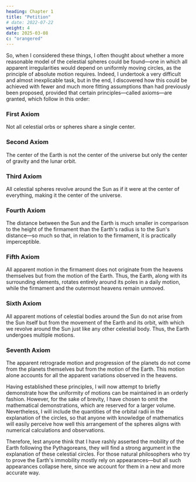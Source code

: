 ```yaml
---
heading: Chapter 1
title: "Petition"
# date: 2022-07-22
weight: 4
date: 2025-03-08
c: "orangered"
---
```



So, when I considered these things, I often thought about whether a more reasonable model of the celestial spheres could be found—one in which all apparent irregularities would depend on uniformly moving circles, as the principle of absolute motion requires. Indeed, I undertook a very difficult and almost inexplicable task, but in the end, I discovered how this could be achieved with fewer and much more fitting assumptions than had previously been proposed, provided that certain principles—called axioms—are granted, which follow in this order:  


### First Axiom  
Not all celestial orbs or spheres share a single center.  

### Second Axiom  
The center of the Earth is not the center of the universe but only the center of gravity and the lunar orbit.  

### Third Axiom  
All celestial spheres revolve around the Sun as if it were at the center of everything, making it the center of the universe.  

### Fourth Axiom  
The distance between the Sun and the Earth is much smaller in comparison to the height of the firmament than the Earth's radius is to the Sun's distance—so much so that, in relation to the firmament, it is practically imperceptible.  

### Fifth Axiom  
All apparent motion in the firmament does not originate from the heavens themselves but from the motion of the Earth. Thus, the Earth, along with its surrounding elements, rotates entirely around its poles in a daily motion, while the firmament and the outermost heavens remain unmoved.  

### Sixth Axiom  
All apparent motions of celestial bodies around the Sun do not arise from the Sun itself but from the movement of the Earth and its orbit, with which we revolve around the Sun just like any other celestial body. Thus, the Earth undergoes multiple motions.  

### Seventh Axiom  
The apparent retrograde motion and progression of the planets do not come from the planets themselves but from the motion of the Earth. This motion alone accounts for all the apparent variations observed in the heavens.  

Having established these principles, I will now attempt to briefly demonstrate how the uniformity of motions can be maintained in an orderly fashion. However, for the sake of brevity, I have chosen to omit the mathematical demonstrations, which are reserved for a larger volume. Nevertheless, I will include the quantities of the orbital radii in the explanation of the circles, so that anyone with knowledge of mathematics will easily perceive how well this arrangement of the spheres aligns with numerical calculations and observations.  

Therefore, lest anyone think that I have rashly asserted the mobility of the Earth following the Pythagoreans, they will find a strong argument in the explanation of these celestial circles. For those natural philosophers who try to prove the Earth's immobility mostly rely on appearances—but all such appearances collapse here, since we account for them in a new and more accurate way.

